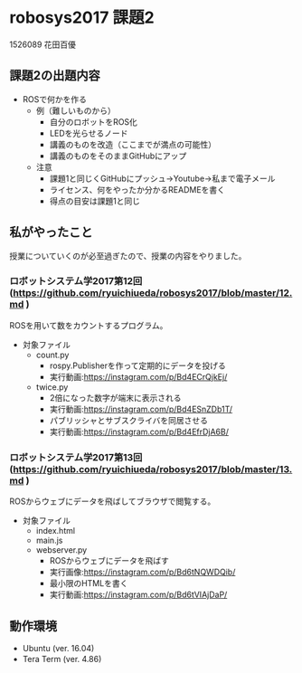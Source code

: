 # robosys2017 課題2 

1526089 花田百優

## 課題2の出題内容 

* ROSで何かを作る
  * 例（難しいものから）
    * 自分のロボットをROS化
    * LEDを光らせるノード
    * 講義のものを改造（ここまでが満点の可能性）
    * 講義のものをそのままGitHubにアップ
  * 注意
    * 課題1と同じくGitHubにプッシュ->Youtube->私まで電子メール
    * ライセンス、何をやったか分かるREADMEを書く
    * 得点の目安は課題1と同じ

## 私がやったこと

授業についていくのが必至過ぎたので、授業の内容をやりました。  
### ロボットシステム学2017第12回 (https://github.com/ryuichiueda/robosys2017/blob/master/12.md )
ROSを用いて数をカウントするプログラム。 
* 対象ファイル 
  * count.py 
    * rospy.Publisherを作って定期的にデータを投げる 
    * 実行動画:https://instagram.com/p/Bd4ECrQjkEj/
  * twice.py 
    * 2倍になった数字が端末に表示される
    * 実行動画:https://instagram.com/p/Bd4ESnZDb1T/ 
    * パブリッシャとサブスクライバを同居させる
    * 実行動画:https://instagram.com/p/Bd4EfrDjA6B/
    
### ロボットシステム学2017第13回 (https://github.com/ryuichiueda/robosys2017/blob/master/13.md )
ROSからウェブにデータを飛ばしてブラウザで閲覧する。 
* 対象ファイル 
  * index.html 
  * main.js 
  * webserver.py 
    * ROSからウェブにデータを飛ばす
    * 実行画像:https://instagram.com/p/Bd6tNQWDQib/ 
    * 最小限のHTMLを書く
    * 実行動画:https://instagram.com/p/Bd6tVIAjDaP/ 
    
## 動作環境　　
- Ubuntu (ver. 16.04)  
- Tera Term (ver. 4.86)　　

